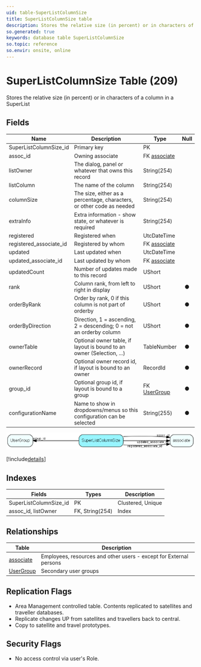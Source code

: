 ```yaml
---
uid: table-SuperListColumnSize
title: SuperListColumnSize table
description: Stores the relative size (in percent) or in characters of a column in a SuperList
so.generated: true
keywords: database table SuperListColumnSize
so.topic: reference
so.envir: onsite, online
---
```


# SuperListColumnSize Table (209)

Stores the relative size (in percent) or in characters of a column in a SuperList

## Fields

| Name | Description | Type | Null |
|------|-------------|------|:----:|
|SuperListColumnSize\_id|Primary key|PK| |
|assoc\_id|Owning associate|FK [associate](associate.md)| |
|listOwner|The dialog, panel or whatever that owns this record|String(254)| |
|listColumn|The name of the column|String(254)| |
|columnSize|The size, either as a percentage, characters, or other code as needed|String(254)| |
|extraInfo|Extra information - show state, or whatever is required|String(254)| |
|registered|Registered when|UtcDateTime| |
|registered\_associate\_id|Registered by whom|FK [associate](associate.md)| |
|updated|Last updated when|UtcDateTime| |
|updated\_associate\_id|Last updated by whom|FK [associate](associate.md)| |
|updatedCount|Number of updates made to this record|UShort| |
|rank|Column rank, from left to right in display|UShort|&#x25CF;|
|orderByRank|Order by rank, 0 if this column is not part of orderby|UShort|&#x25CF;|
|orderByDirection|Direction, 1 = ascending, 2 = descending; 0 = not an orderby column|UShort|&#x25CF;|
|ownerTable|Optional owner table, if layout is bound to an owner (Selection, ...)|TableNumber|&#x25CF;|
|ownerRecord|Optional owner record id, if layout is bound to an owner|RecordId|&#x25CF;|
|group\_id|Optional group id, if layout is bound to a group|FK [UserGroup](usergroup.md)|&#x25CF;|
|configurationName|Name to show in dropdowns/menus so this configuration can be selected|String(255)|&#x25CF;|


![SuperListColumnSize table relationship diagram](./media/SuperListColumnSize.png)

[!include[details](./includes/superlistcolumnsize.md)]

## Indexes

| Fields | Types | Description |
|--------|-------|-------------|
|SuperListColumnSize\_id |PK |Clustered, Unique |
|assoc\_id, listOwner |FK, String(254) |Index |

## Relationships

| Table|  Description |
|------|-------------|
|[associate](associate.md)  |Employees, resources and other users - except for External persons |
|[UserGroup](usergroup.md)  |Secondary user groups |


## Replication Flags

* Area Management controlled table. Contents replicated to satellites and traveller databases.
* Replicate changes UP from satellites and travellers back to central.
* Copy to satellite and travel prototypes.

## Security Flags

* No access control via user's Role.

